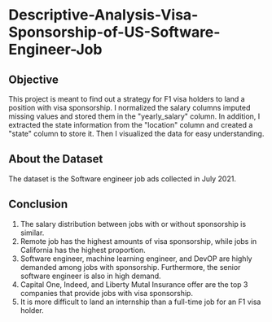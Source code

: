 # Descriptive-Analysis-Visa-Sponsorship-of-US-Software-Engineer-Job
## Objective
This project is meant to find out a strategy for F1 visa holders to land a position with visa sponsorship. 
I normalized the salary columns imputed missing values and stored them in the "yearly_salary" column. In addition, I extracted the state information from the "location" column and created a "state" column to store it. 
Then I visualized the data for easy understanding. 
## About the Dataset
The dataset is the Software engineer job ads collected in July 2021. 
## Conclusion
1. The salary distribution between jobs with or without sponsorship is similar.
2. Remote job has the highest amounts of visa sponsorship, while jobs in California has the highest proportion.
3. Software engineer, machine learning engineer, and DevOP are highly demanded among jobs with sponsorship. Furthermore, the senior software engineer is also in high demand.
4. Capital One, Indeed, and Liberty Mutal Insurance offer are the top 3 companies that provide jobs with visa sponsorship.
5. It is more difficult to land an internship than a full-time job for an F1 visa holder. 
